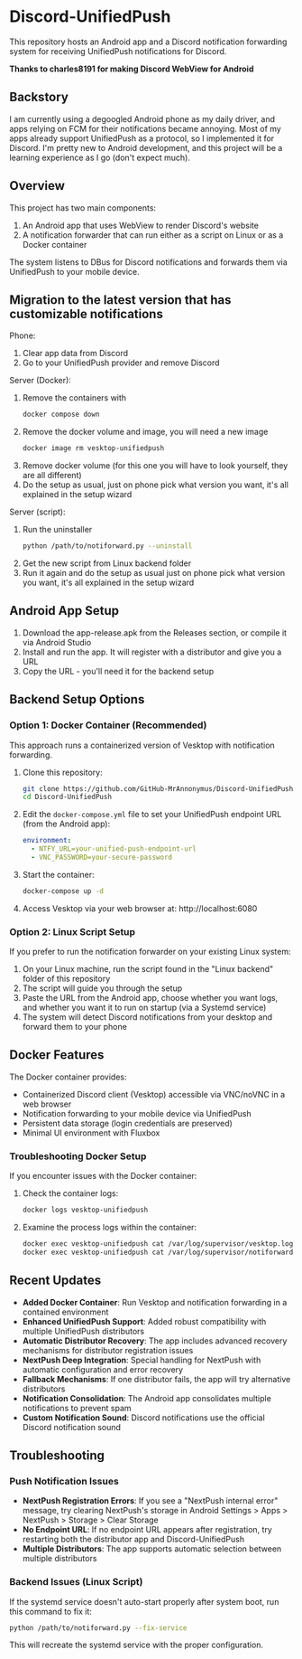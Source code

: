 # Discord-UnifiedPush
This repository hosts an Android app and a Discord notification forwarding system for receiving UnifiedPush notifications for Discord.

**Thanks to charles8191 for making Discord WebView for Android**

## **Backstory**
I am currently using a degoogled Android phone as my daily driver, and apps relying on FCM 
for their notifications became annoying. Most of my apps already support UnifiedPush as a 
protocol, so I implemented it for Discord. I'm pretty new to Android development, and this 
project will be a learning experience as I go (don't expect much).

## **Overview**
This project has two main components:
1. An Android app that uses WebView to render Discord's website
2. A notification forwarder that can run either as a script on Linux or as a Docker container

The system listens to DBus for Discord notifications and forwards them via UnifiedPush to your mobile device.

## **Migration to the latest version that has customizable notifications**
Phone:
1. Clear app data from Discord
2. Go to your UnifiedPush provider and remove Discord

Server (Docker):
1. Remove the containers with
   ```bash
   docker compose down
   ```
2. Remove the docker volume and image, you will need a new image
   ```bash
   docker image rm vesktop-unifiedpush
   ```
3. Remove docker volume (for this one you will have to look yourself, they are all different)
4. Do the setup as usual, just on phone pick what version you want, it's all explained in the setup wizard

Server (script):
1. Run the uninstaller 
   ```bash
   python /path/to/notiforward.py --uninstall
   ```
2. Get the new script from Linux backend folder
3. Run it again and do the setup as usual just on phone pick what version you want, it's all explained in the setup wizard

## **Android App Setup**
1. Download the app-release.apk from the Releases section, or compile it via Android Studio
2. Install and run the app. It will register with a distributor and give you a URL
3. Copy the URL - you'll need it for the backend setup

## **Backend Setup Options**

### Option 1: Docker Container (Recommended)

This approach runs a containerized version of Vesktop with notification forwarding.

1. Clone this repository:
   ```bash
   git clone https://github.com/GitHub-MrAnnonymus/Discord-UnifiedPush.git
   cd Discord-UnifiedPush
   ```

2. Edit the `docker-compose.yml` file to set your UnifiedPush endpoint URL (from the Android app):
   ```yaml
   environment:
     - NTFY_URL=your-unified-push-endpoint-url
     - VNC_PASSWORD=your-secure-password
   ```

3. Start the container:
   ```bash
   docker-compose up -d
   ```

4. Access Vesktop via your web browser at: http://localhost:6080

### Option 2: Linux Script Setup

If you prefer to run the notification forwarder on your existing Linux system:

1. On your Linux machine, run the script found in the "Linux backend" folder of this repository
2. The script will guide you through the setup
3. Paste the URL from the Android app, choose whether you want logs, and whether you want it to run on startup (via a Systemd service)
4. The system will detect Discord notifications from your desktop and forward them to your phone

## **Docker Features**

The Docker container provides:
- Containerized Discord client (Vesktop) accessible via VNC/noVNC in a web browser
- Notification forwarding to your mobile device via UnifiedPush
- Persistent data storage (login credentials are preserved)
- Minimal UI environment with Fluxbox

### Troubleshooting Docker Setup

If you encounter issues with the Docker container:

1. Check the container logs:
   ```bash
   docker logs vesktop-unifiedpush
   ```

2. Examine the process logs within the container:
   ```bash
   docker exec vesktop-unifiedpush cat /var/log/supervisor/vesktop.log
   docker exec vesktop-unifiedpush cat /var/log/supervisor/notiforward.log
   ```

## **Recent Updates**
- **Added Docker Container**: Run Vesktop and notification forwarding in a contained environment
- **Enhanced UnifiedPush Support**: Added robust compatibility with multiple UnifiedPush distributors
- **Automatic Distributor Recovery**: The app includes advanced recovery mechanisms for distributor registration issues
- **NextPush Deep Integration**: Special handling for NextPush with automatic configuration and error recovery
- **Fallback Mechanisms**: If one distributor fails, the app will try alternative distributors
- **Notification Consolidation**: The Android app consolidates multiple notifications to prevent spam
- **Custom Notification Sound**: Discord notifications use the official Discord notification sound

## **Troubleshooting**
### Push Notification Issues
- **NextPush Registration Errors**: If you see a "NextPush internal error" message, try clearing NextPush's storage in Android Settings > Apps > NextPush > Storage > Clear Storage
- **No Endpoint URL**: If no endpoint URL appears after registration, try restarting both the distributor app and Discord-UnifiedPush
- **Multiple Distributors**: The app supports automatic selection between multiple distributors

### Backend Issues (Linux Script)
If the systemd service doesn't auto-start properly after system boot, run this command to fix it:
```bash
python /path/to/notiforward.py --fix-service
```
This will recreate the systemd service with the proper configuration.
